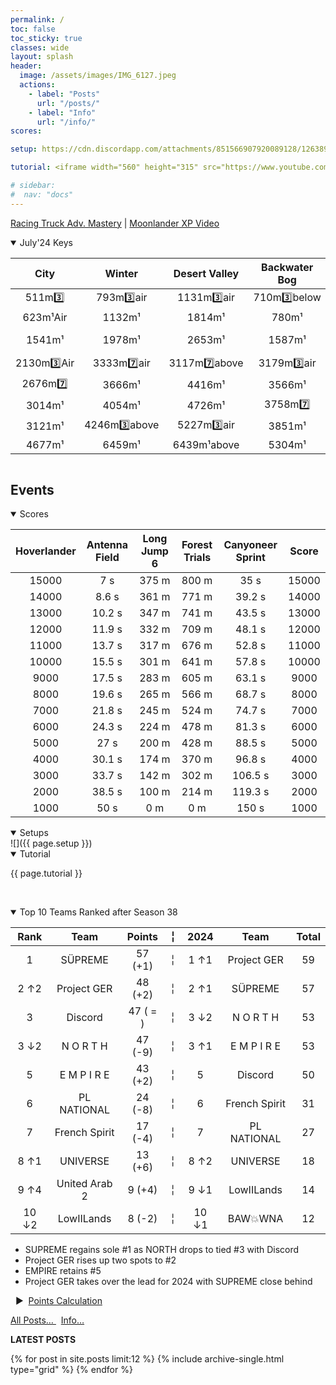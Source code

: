 ```yaml
---
permalink: /
toc: false
toc_sticky: true
classes: wide
layout: splash
header:
  image: /assets/images/IMG_6127.jpeg
  actions:
    - label: "Posts"
      url: "/posts/"
    - label: "Info"
      url: "/info/" 
scores: 

setup: https://cdn.discordapp.com/attachments/851566907920089128/1263899422966808576/image0.jpg?ex=669be990&is=669a9810&hm=a55a9fbc145d9cd6222442b1d8c77e2be93f1027e834f7cb177dd371bf343ec6&

tutorial: <iframe width="560" height="315" src="https://www.youtube.com/embed/hHX0M6U_FuE?si=fUvXDS3dQZjlqSjd&amp;start=254" title="YouTube video player" frameborder="0" allow="accelerometer; autoplay; clipboard-write; encrypted-media; gyroscope; picture-in-picture; web-share" referrerpolicy="strict-origin-when-cross-origin" allowfullscreen></iframe>

# sidebar:
#  nav: "docs"
---
```

<!--
![](/assets/images/Cool Text - update 462584902630783.png)  


![](https://cdn.discordapp.com/attachments/806343355264401478/848994894865104896/cooltext385495335534000.png)  

<details  markdown="block">
  <summary>
    Table of contents
  </summary>
  {: .text-delta }
1. TOC
{:toc} 
</details> -->  

[Racing Truck Adv. Mastery](https://reference.hcr2info.com/Racing-Truck-Adventure-Mastery/) | [Moonlander XP Video](http://www.youtube.com/watch?v=ATDNgvF0XhQ)  

	
<details  markdown="block" open>
  <summary> 
   July'24 Keys
  </summary>  

**City** | **Winter** | **Desert Valley** | **Backwater Bog** | **Cuptown**
:--: | :--: | :--: | :--: | :--:
511m3️⃣ | 793m3️⃣air | 1131m3️⃣air | 710m3️⃣below | 420m3️⃣above
623m¹Air | 1132m¹ | 1814m¹ | 780m¹ | 457m¹above
1541m¹ | 1978m¹ | 2653m¹ | 1587m¹ | 1087m¹below air
2130m3️⃣Air | 3333m7️⃣air | 3117m7️⃣above | 3179m3️⃣air | 1850m¹
2676m7️⃣ | 3666m¹ | 4416m¹ | 3566m¹ | 1988m7️⃣air
3014m¹ | 4054m¹ | 4726m¹ | 3758m7️⃣ | 2118m¹
3121m¹ | 4246m3️⃣above | 5227m3️⃣air | 3851m¹ | 2168m3️⃣above
4677m¹ | 6459m¹ | 6439m¹above | 5304m¹ | 3741m¹
	
![]()
  
</details>  

## Events  

<details  markdown="block" open>
  <summary> 
   Scores
  </summary>  
	
Hoverlander | Antenna Field | Long Jump 6 | Forest Trials | Canyoneer Sprint | Score  
:--: | :--: | :--: | :--: | :--:  | :--:   
15000 | 7 s | 375 m | 800 m | 35 s | 15000  
14000 | 8.6 s | 361 m | 771 m | 39.2 s | 14000  
13000 | 10.2 s | 347 m | 741 m | 43.5 s | 13000  
12000 | 11.9 s | 332 m | 709 m | 48.1 s | 12000  
11000 | 13.7 s | 317 m | 676 m | 52.8 s | 11000  
10000 | 15.5 s | 301 m | 641 m | 57.8 s | 10000  
9000 | 17.5 s | 283 m | 605 m | 63.1 s | 9000  
8000 | 19.6 s | 265 m | 566 m | 68.7 s | 8000  
7000 | 21.8 s | 245 m | 524 m | 74.7 s | 7000  
6000 | 24.3 s | 224 m | 478 m | 81.3 s | 6000  
5000 | 27 s | 200 m | 428 m | 88.5 s | 5000  
4000 | 30.1 s | 174 m | 370 m | 96.8 s | 4000  
3000 | 33.7 s | 142 m | 302 m | 106.5 s | 3000  
2000 | 38.5 s | 100 m | 214 m | 119.3 s | 2000  
1000 | 50 s | 0 m | 0 m | 150 s | 1000  

<!-- ![]({{ page.scores }})  -->
  	
</details>  


<details  markdown="block" open>
  <summary> 
   Setups
  </summary>
![]({{ page.setup }})  

</details>

<details  markdown="block" open>
  <summary> 
   Tutorial
  </summary>

{{ page.tutorial }}  

&nbsp;
</details>


<details  markdown="block" open>
  <summary> 
   Top 10 Teams Ranked after Season 38
  </summary>

Rank | Team | Points |  ╎  | 2024 | Team | Total  
:--: | :--: | :--: | :--: | :--: | :--: | :--:  
1 | SÜPREME | 57 (+1) |  ╎  | 1  ↑1 | Project GER | 59  
2 ↑2 | Project GER | 48 (+2) |  ╎  | 2  ↑1 | SÜPREME | 57  
3 | Discord | 47 ( = ) |  ╎  | 3  ↓2 | N O R T H | 53  
3 ↓2 | N O R T H | 47 (-9) |  ╎  | 3  ↑1 | E M P I R E | 53  
5 | E M P I R E | 43 (+2) |  ╎  | 5 | Discord | 50  
6 | PL NATIONAL | 24 (-8) |  ╎  | 6 | French Spirit | 31  
7 | French Spirit | 17 (-4) |  ╎  | 7 | PL NATIONAL | 27  
8 ↑1 | UNIVERSE | 13 (+6) |  ╎  | 8  ↑2 | UNIVERSE | 18  
9 ↑4 | United Arab 2 | 9 (+4) |  ╎  | 9  ↓1 | LowIILands | 14  
10 ↓2 | LowIILands | 8 (-2) |  ╎  | 10  ↓1 | BAW💥WNA | 12  

- SUPREME regains sole #1 as NORTH drops to tied #3 with Discord
- Project GER rises up two spots to #2
- EMPIRE retains #5
- Project GER takes over the lead for 2024 with SUPREME close behind


&nbsp; ▶︎ &nbsp;[Points Calculation](/points/)  

</details>

[All Posts… ](/recent/)  &nbsp;  [Info… ](/info/)

**LATEST POSTS**  
<div class="grid__wrapper">
  {% for post in site.posts limit:12 %}
    {% include archive-single.html type="grid" %}
  {% endfor %}
</div>  

